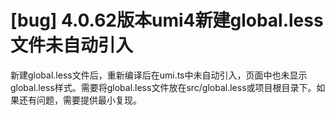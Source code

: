# [bug] 4.0.62版本umi4新建global.less文件未自动引入

新建global.less文件后，重新编译后在umi.ts中未自动引入，页面中也未显示global.less样式。需要将global.less文件放在src/global.less或项目根目录下。如果还有问题，需要提供最小复现。
